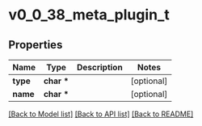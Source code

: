 # v0_0_38_meta_plugin_t

## Properties
Name | Type | Description | Notes
------------ | ------------- | ------------- | -------------
**type** | **char \*** |  | [optional] 
**name** | **char \*** |  | [optional] 

[[Back to Model list]](../README.md#documentation-for-models) [[Back to API list]](../README.md#documentation-for-api-endpoints) [[Back to README]](../README.md)


